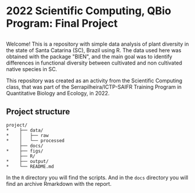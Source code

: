 # 2022 Scientific Computing, QBio Program: Final Project
## 

Welcome! This is a repository with simple data analysis of plant diversity in the state of Santa Catarina (SC), Brazil using R. The data used here was obtained with the package "BIEN", and the main goal was to identify differences in functional diversity between cultivated and non cultivated native species in SC.

This repository was created as an activity from the Scientific Computing class, that was part of the Serrapilheira/ICTP-SAIFR Training Program in Quantitative Biology and Ecology, in 2022.

## Project structure

```
project/
*    ├── data/
*    │   ├── raw
*    │   └── processed
     ├── docs/
*    ├── figs/
     ├── R/
*    ├── output/
*    └── README.md
```
In the `R` directory you will find the scripts. And in the `docs` directory you will find an archive Rmarkdown with the report.